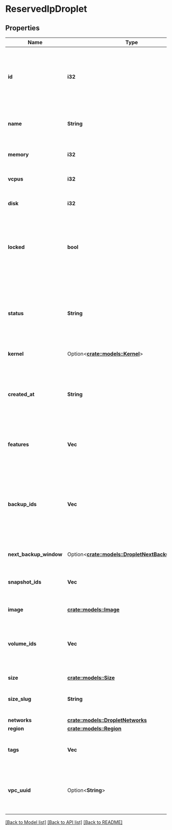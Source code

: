 # ReservedIpDroplet

## Properties

Name | Type | Description | Notes
------------ | ------------- | ------------- | -------------
**id** | **i32** | A unique identifier for each Droplet instance. This is automatically generated upon Droplet creation. | 
**name** | **String** | The human-readable name set for the Droplet instance. | 
**memory** | **i32** | Memory of the Droplet in megabytes. | 
**vcpus** | **i32** | The number of virtual CPUs. | 
**disk** | **i32** | The size of the Droplet's disk in gigabytes. | 
**locked** | **bool** | A boolean value indicating whether the Droplet has been locked, preventing actions by users. | 
**status** | **String** | A status string indicating the state of the Droplet instance. This may be \"new\", \"active\", \"off\", or \"archive\". | 
**kernel** | Option<[**crate::models::Kernel**](kernel.md)> |  | [optional]
**created_at** | **String** | A time value given in ISO8601 combined date and time format that represents when the Droplet was created. | 
**features** | **Vec<String>** | An array of features enabled on this Droplet. | 
**backup_ids** | **Vec<i32>** | An array of backup IDs of any backups that have been taken of the Droplet instance.  Droplet backups are enabled at the time of the instance creation. | 
**next_backup_window** | Option<[**crate::models::DropletNextBackupWindow**](droplet_next_backup_window.md)> |  | 
**snapshot_ids** | **Vec<i32>** | An array of snapshot IDs of any snapshots created from the Droplet instance. | 
**image** | [**crate::models::Image**](image.md) |  | 
**volume_ids** | **Vec<String>** | A flat array including the unique identifier for each Block Storage volume attached to the Droplet. | 
**size** | [**crate::models::Size**](size.md) |  | 
**size_slug** | **String** | The unique slug identifier for the size of this Droplet. | 
**networks** | [**crate::models::DropletNetworks**](droplet_networks.md) |  | 
**region** | [**crate::models::Region**](region.md) |  | 
**tags** | **Vec<String>** | An array of Tags the Droplet has been tagged with. | 
**vpc_uuid** | Option<**String**> | A string specifying the UUID of the VPC to which the Droplet is assigned. | [optional]

[[Back to Model list]](../README.md#documentation-for-models) [[Back to API list]](../README.md#documentation-for-api-endpoints) [[Back to README]](../README.md)


